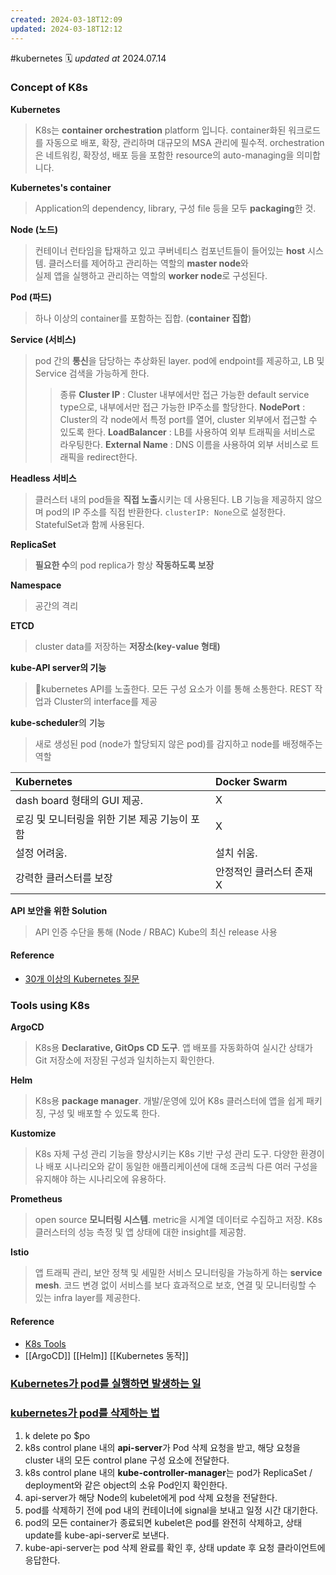 ```yaml
---
created: 2024-03-18T12:09
updated: 2024-03-18T12:12
---
```

#kubernetes 🗓 *updated at* 2024.07.14
### Concept of K8s

**Kubernetes**
> K8s는 **container orchestration** platform 입니다.
> container화된 워크로드를 자동으로 배포, 확장, 관리하며 대규모의 MSA 관리에 필수적. 
> orchestration은 네트워킹, 확장성, 배포 등을 포함한 resource의 auto-managing을 의미합니다.

**Kubernetes's container**
> Application의 dependency, library, 구성 file 등을 모두 **packaging**한 것.

**Node (노드)**
> 컨테이너 런타임을 탑재하고 있고 쿠버네티스 컴포넌트들이 들어있는 **host** 시스템.
> 클러스터를 제어하고 관리하는 역할의 **master node**와  
> 실제 앱을 실행하고 관리하는 역할의 **worker node**로 구성된다.

**Pod (파드)**
> 하나 이상의 container를 포함하는 집합. (**container 집합**)

**Service (서비스)**
> pod 간의 **통신**을 담당하는 추상화된 layer.
> pod에 endpoint를 제공하고, LB 및 Service 검색을 가능하게 한다.
> > 종류
> **Cluster IP** : Cluster 내부에서만 접근 가능한 default service type으로, 내부에서만 접근 가능한 IP주소를 할당한다.
> **NodePort** : Cluster의 각 node에서 특정 port를 열어, cluster 외부에서 접근할 수 있도록 한다.
> **LoadBalancer** : LB를 사용하여 외부 트래픽을 서비스로 라우팅한다.
> **External Name** : DNS 이름을 사용하여 외부 서비스로 트래픽을 redirect한다.


**Headless 서비스**
> 클러스터 내의 pod들을 **직접 노출**시키는 데 사용된다. LB 기능을 제공하지 않으며 pod의 IP 주소를 직접 반환한다.
> `clusterIP: None`으로 설정한다.
> StatefulSet과 함께 사용된다.

**ReplicaSet** 
> **필요한 수**의 pod replica가 항상 **작동하도록 보장**

**Namespace**
> 공간의 격리

**ETCD**
> cluster data를 저장하는 **저장소(key-value 형태)**

**kube-API server의 기능**
> kubernetes API를 노출한다. 모든 구성 요소가 이를 통해 소통한다.
> REST 작업과 Cluster의 interface를 제공

**kube-scheduler**의 기능
> 새로 생성된 pod (node가 할당되지 않은 pod)를 감지하고 node를 배정해주는 역할 

| **Kubernetes**             | **Docker Swarm** |
| :------------------------- | :--------------- |
| dash board 형태의 GUI 제공.     | X                |
| 로깅 및 모니터링을 위한 기본 제공 기능이 포함 | X                |
| 설정 어려움.                    | 설치 쉬움.           |
| 강력한 클러스터를 보장               | 안정적인 클러스터 존재 X   |
**API 보안을 위한 Solution**
> API 인증 수단을 통해 (Node / RBAC)
> Kube의 최신 release 사용

#### Reference
- [30개 이상의 Kubernetes 질문](https://hashdork.com/ko/kubernetes-interview-questions/)


### Tools using K8s

**ArgoCD**
> K8s용 **Declarative, GitOps CD 도구**.
> 앱 배포를 자동화하여 실시간 상태가 Git 저장소에 저장된 구성과 일치하는지 확인한다.

**Helm**
> K8s용 **package manager**.
> 개발/운영에 있어 K8s 클러스터에 앱을 쉽게 패키징, 구성 및 배포할 수 있도록 한다.

**Kustomize**
> K8s 자체 구성 관리 기능을 향상시키는 K8s 기반 구성 관리 도구.
> 다양한 환경이나 배포 시나리오와 같이 동일한 애플리케이션에 대해 조금씩 다른 여러 구성을 유지해야 하는 시나리오에 유용하다.

**Prometheus**
> open source **모니터링 시스템**.
> metric을 시계열 데이터로 수집하고 저장. 
> K8s 클러스터의 성능 측정 및 앱 상태에 대한 insight를 제공함.

**Istio**
> 앱 트래픽 관리, 보안 정책 및 세밀한 서비스 모니터링을 가능하게 하는 **service mesh**.
> 코드 변경 없이 서비스를 보다 효과적으로 보호, 연결 및 모니터링할 수 있는 infra layer를 제공한다.

#### Reference
- [K8s Tools](https://overcast.blog/13-kubernetes-tools-your-should-know-in-2024-4e857124c176)
- [[ArgoCD]] [[Helm]] [[Kubernetes 동작]]


### [Kubernetes가 pod를 실행하면 발생하는 일](https://medium.com/daangn/kubectl-create-pod%EB%A5%BC-%EC%8B%A4%ED%96%89%ED%95%98%EB%A9%B4-%EB%B0%9C%EC%83%9D%ED%95%98%EB%8A%94-%EC%9D%BC-kube-apiserver-%EA%B0%90%EC%82%AC-%EB%A1%9C%EA%B7%B8-audig-log-%EB%A1%9C-%EC%97%BF%EB%B3%B4%EA%B8%B0-6f01487abdda)



### [kubernetes가 pod를 삭제하는 법](https://leehosu.github.io/kubernetes-delete-pod)
1. k delete po $po
2. k8s control plane 내의 **api-server**가 Pod 삭제 요청을 받고, 해당 요청을 cluster 내의 모든 control plane 구성 요소에 전달한다.
3. k8s control plane 내의 **kube-controller-manager**는 pod가 ReplicaSet / deployment와 같은 object의 소유 Pod인지 확인한다.
4. api-server가 해당 Node의 kubelet에게 pod 삭제 요청을 전달한다.
5. pod를 삭제하기 전에 pod 내의 컨테이너에 signal을 보내고 일정 시간 대기한다. 
6. pod의 모든 container가 종료되면 kubelet은 pod를 완전히 삭제하고, 상태 update를 kube-api-server로 보낸다.
7. kube-api-server는 pod 삭제 완료를 확인 후, 상태 update 후 요청 클라이언트에 응답한다.

